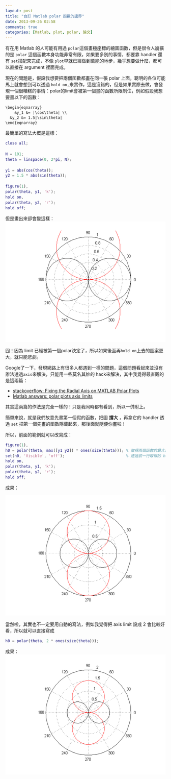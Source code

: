 ```yaml
---
layout: post
title: "自訂 Matlab polar 函數的邊界"
date: 2013-09-26 02:58
comments: true
categories: [Matlab, plot, polar, 論文]
---
```

有在用 Matlab 的人可能有用過 `polar`這個畫極座標的繪圖函數，但是很令人崩擴的是 `polar` 這個函數本身功能非常有限，如果要多別的事情，都要靠 handler 還有 `set`搭配來完成，不像 `plot`早就已經做到萬能的地步，幾乎想要做什麼，都可以直接在 argument 裡面完成。

現在的問題是，假設我想要把兩個函數都畫在同一張 polar 上面，聰明的各位可能馬上就會想到可以透過 `hold on,`來實作，這是沒錯的，但是如果實際去做，會發現一個很糟糕的事情：polar的limit會被第一個畫的函數所限制住，例如假設我想要畫以下的函數：

```mathjax
\begin{eqnarray}
 	&y_1 &= |\cos\theta| \\
  &y_2 &= 1.5|\sin\theta|
\end{eqnarray}
```

最簡單的寫法大概是這樣：

```matlab
close all;

N = 101;
theta = linspace(0, 2*pi, N);

y1 = abs(cos(theta));
y2 = 1.5 * abs(sin(theta));

figure(1),
polar(theta, y1, 'k');
hold on,
polar(theta, y2, 'r');
hold off;
```

但是畫出來卻會變這樣：
![fig1.png](/assets/img/BZdWSl6XSjaAeA6heoeC_fig1.png)

囧！因為 limit 已經被第一個polar決定了，所以如果後面再`hold on`上去的圖案更大，就只能悲劇。
<!--more-->
Google了一下，發現網路上有很多人都遇到一樣的問題，這個問題看起來並沒有辦法透過`axis`來解決，只能用一些莫名其妙的 hack來解決，其中我覺得最直觀的是這兩篇：

* [stackoverflow: Fixing the Radial Axis on MATLAB Polar Plots](http://stackoverflow.com/questions/226315/fixing-the-radial-axis-on-matlab-polar-plots "stackoverflow: Fixing the Radial Axis on MATLAB Polar Plots")
* [Matlab answers: polar plots axis limits](http://www.mathworks.com/matlabcentral/answers/8948 "Matlab answers: polar plots axis limits")

其實這兩篇的作法是完全一樣的！只是我同時都有看到，所以一併附上。

簡單來說，就是我們故意先畫第一個假的函數，把圖 **撐大** ，再拿它的 handler 透過 `set` 把第一個先畫的函數隱藏起來，那後面就隨便你畫啦！

所以，前面的範例就可以改寫成：

```matlab
figure(1),
h0 = polar(theta, max([y1 y2]) * ones(size(theta))); % 取得兩個函數的最大值，先畫一個圈圈出來
set(h0, 'Visible', 'off');                           % 透過前一行取得的 handler 將其設為隱形
hold on,
polar(theta, y1, 'k');
polar(theta, y2, 'r');
hold off;
```

成果：

![fig1a.png](/assets/img/wEsaqUCcSqaxsJxxvwo0_fig1a.png)

當然啦，其實也不一定要用自動的寫法，例如我覺得把 axis limit 設成 2 會比較好看，所以就可以直接寫成

```matlab
h0 = polar(theta, 2 * ones(size(theta)));
```

成果：
![fig1b.png](/assets/img/WpSe3GpWRRSyMohhKE8E_fig1b.png)


